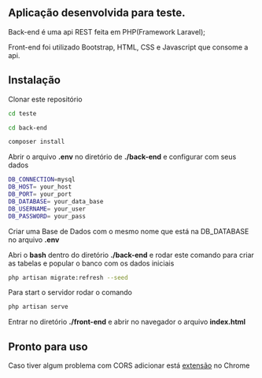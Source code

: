## Aplicação desenvolvida para teste. 

Back-end é uma api REST feita em PHP(Framework Laravel);

Front-end foi utilizado Bootstrap, HTML, CSS e Javascript que consome a api.

## Instalação

Clonar este repositório 

```bash
cd teste 
```

```bash
cd back-end 
```

```bash
composer install
```

Abrir o arquivo **.env** no diretório de **./back-end** e configurar com seus dados
```bash
DB_CONNECTION=mysql
DB_HOST= your_host
DB_PORT= your_port
DB_DATABASE= your_data_base
DB_USERNAME= your_user
DB_PASSWORD= your_pass
```
Criar uma Base de Dados com o mesmo nome que está na DB_DATABASE no arquivo **.env**

Abri o **bash** dentro do diretório **./back-end** e rodar este comando 
para criar as tabelas e popular o banco com os dados iniciais

```bash
php artisan migrate:refresh --seed
```

Para start o servidor rodar o comando

```bash
php artisan serve
```

Entrar no diretório **./front-end** e abrir no navegador o arquivo **index.html**

## Pronto para uso

Caso tiver algum problema com CORS adicionar está [extensão](https://chrome.google.com/webstore/detail/moesif-orign-cors-changer/digfbfaphojjndkpccljibejjbppifbc) no Chrome

